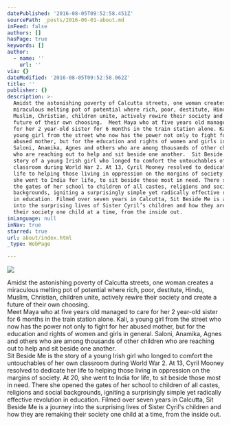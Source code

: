 ```yaml
---
datePublished: '2016-08-05T09:52:58.451Z'
sourcePath: _posts/2016-06-01-about.md
inFeed: false
authors: []
hasPage: true
keywords: []
author:
  - name: ''
    url: ''
via: {}
dateModified: '2016-08-05T09:52:58.062Z'
title: ''
publisher: {}
description: >-
  Amidst the astonishing poverty of Calcutta streets, one woman creates a
  miraculous melting pot of potential where rich, poor, destitute, Hindu,
  Muslim, Christian, children unite, actively rewire their society and create a
  future of their own choosing.  Meet Maya who at five years old managed to care
  for her 2 year-old sister for 6 months in the train station alone. Kali, a
  young girl from the street who now has the power not only to fight for her
  abused mother, but for the education and rights of women and girls in general.
  Saloni, Anamika, Agnes and others who are among thousands of other children
  who are reaching out to help and sit beside one another.  Sit Beside Me is the
  story of a young Irish girl who longed to comfort the untouchables of her own
  classroom during World War 2. At 13, Cyril Mooney resolved to dedicate her
  life to helping those living in oppression on the margins of society. At 20,
  she went to India for life, to sit beside those most in need. There she opened
  the gates of her school to children of all castes, religions and social
  backgrounds, igniting a surprisingly simple yet radically effective revolution
  in education. Filmed over seven years in Calcutta, Sit Beside Me is a journey
  into the surprising lives of Sister Cyril’s children and how they are remaking
  their society one child at a time, from the inside out.
inLanguage: null
inNav: true
starred: true
url: about/index.html
_type: WebPage

---
```

![](https://s3-us-west-2.amazonaws.com/the-grid-img/p/6e3c79ae1bd262ae74b9bc3f3f162623c359721d.jpg)

Amidst the astonishing poverty of Calcutta streets, one woman creates a miraculous melting pot of potential where rich, poor, destitute, Hindu, Muslim, Christian, children unite, actively rewire their society and create a future of their own choosing.   
Meet Maya who at five years old managed to care for her 2 year-old sister for 6 months in the train station alone. Kali, a young girl from the street who now has the power not only to fight for her abused mother, but for the education and rights of women and girls in general. Saloni, Anamika, Agnes and others who are among thousands of other children who are reaching out to help and sit beside one another.   
Sit Beside Me is the story of a young Irish girl who longed to comfort the untouchables of her own classroom during World War 2\. At 13, Cyril Mooney resolved to dedicate her life to helping those living in oppression on the margins of society. At 20, she went to India for life, to sit beside those most in need. There she opened the gates of her school to children of all castes, religions and social backgrounds, igniting a surprisingly simple yet radically effective revolution in education. Filmed over seven years in Calcutta, Sit Beside Me is a journey into the surprising lives of Sister Cyril's children and how they are remaking their society one child at a time, from the inside out.